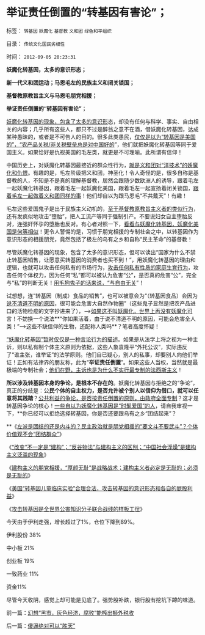 # 举证责任倒置的“转基因有害论”；

标签： `转基因` `妖魔化` `基督教` `义和团` `绿色和平组织` 

目录： `传统文化国民劣根性`

时间： `2012-09-05 20:23:31`

**妖魔化转基因，太多的意识形态；**

**新一代义和团运动；马恩毛左的民族主义和闭关锁国；**

**基督教原教旨主义与马恩毛朋党相援；**

**举证责任倒置的“转基因有害论”**；

[妖魔化转基因的现象，包含了太多的意识形](../../../2012/9/4/全世界公害团结起来的样板工徎.md)态，却没有任何与科学、事实、自由相关的内容；几乎所有这些人，都只不过是醉翁之意不在酒，借妖魔化转基因，达成某种愚昧的，或者是不可告人的目的。很多此类愚民，[仅仅是以为“转基因是美国的”，“农产品关税/非关税壁垒总是对中国好的](../../../2012/9/4/美国“转基因儿童临床实验”合理合法.md)”，他们就把妖魔化转基因等同于爱国主义。如果恰好是仇视美国的毛左类，就更是不可理喻。此所谓有信仰！

中国历史上，对妖魔化转基因最接近的群众性行为，[就是义和团对“洋技术”的妖魔化和仇恨](../../../2010/10/29/历史会重复成功的经验，直到淘汰所有弱者.md)。有趣的是，毛左阶级把义和团，神圣化！令人奇怪的是，很多自称是基督教的人，不知是不是真的理解基督教，居然会跟随少数欧洲人的诱导，跟着毛左一起妖魔化转基因，跟着毛左一起妖魔化美国，跟着毛左一起宣扬着闭关锁国，[跟着毛左一起做着义和团同样的事](../../../2010/10/29/“旧社会”未必真的腐败黑暗；.md)！他们却自以为跟马恩毛“不共戴天”！有趣！

毛左这些爱国鬼子是出于民族主义动机的，[至于基督教原教旨主义者的类似行为](../../../2011/9/28/皮科特大屠杀，基督教的普世帝国观是反人类的.md)，还有发疯似地攻击“墮胎”，把人工流产等同于强制引产。不要说妇女自主堕胎反对，连强奸怀孕的堕胎也反对。有心者对照一下，[看看与妖魔化转基因，妖魔化美国是何等相似](../../../2011/1/19/“妖魔化美国”有全球“统一战线”.md)！更令人警惕的是，习惯于朋党相援的专制社会之中，以转基因作为意识形态的相援朋党，竟然包括了极左的乌有之乡和自称“民主革命”的基督教！

尽管妖魔化转基因的现象，包含了太多的意识形态，但可以读出“国家为什么不禁止转基因销售，让愿意买转基因的消费者也买不到！”，用妖魔化转基因的理由和逻辑，也就可以攻击任何私有的市场行为，[攻击任何私有性质的家庭生育行为](../../../2012/8/27/生育自由是私有权力！天经地义！.md)，攻击任何个体权力，因为任何“私”都可以被认为危害“公”，是否真的危害“公”，完全与“私”的判断无关！[用毛狗鬼子的话来说，“与自由无关](../../../2010/6/20/任何信仰都有对个体价值观的“原罪”.md)”！

试想想，连“转基因（制成）食品的销售”，也可以被意会为“（转基因食品）会因为[说不清道不明的原因](../../../2010/1/5/存实除虚的奥卡姆剃刀法则.md)，很可能会危害大自然作物圈”（这些鬼子显然是把农产品进口的活物检疫的文字抄进来了），——>[如果这不叫妖魔化，世界上再没有妖魔化可](../../../2009/12/16/妖魔化他国异族有快感吗？.md)言！不妨换一个说法**“你如果活着，由于说不清道不明的原因，可能会危害全人类！”——>这些不缺信仰的生物，还配称人类吗**？笔者高度怀疑！

[“妖魔化转基因”暂时仅仅是一种言论行为的描述](../../../2011/10/22/原罪就是妖魔化，妖魔化就是扣帽子.md)。如果是从法学上将之视为一种主诉，则以私有制个体主义原则为依据，这些人象袁隆平“外托公议”，实际违反了“谁主张，谁举证”的法学原则。他们自已疑心，别人的私事，却要别人向他们举证！正如有法律界的朋友称，此为“**举证责任倒置**”。如果这些人当权，当然就是最极端的专制社会；[他们在野，主诉也是为什么不实行最专制的法西斯主义](../../../2012/4/25/“受害者举证”排除斯大林正义.md)！

**所以涉及转基因本身的争论，是根本不存在的**。妖魔化转基因与拒绝之的“争论”，真正的分歧是：公**民个体的自主权力，是否允许被个别人以信仰为借口，就可以任意将其践踏**？[公共利益的争论，是否按责任倒置的原则，由政府全面专制](../../../2012/9/2/公益诉讼恐怕就是法西斯主义.md)？这才是转基因争论的核心！[一些自以为妖魔化转基因是“时髦爱国”的人](../../../2012/5/8/妖魔化跨国公司的国企民族主义；.md)，请自我审视一下，**你已经可以拒绝选择转基因，你是否还要跟乌有之乡“团结起来”？

**《[左派是团结的还是内斗的？民主政治就是朋党相援的“要文斗不要武斗”？个体价值观不会“团结群众”](../../../2012/9/4/民主就是朋党相援的“要文斗不要武斗”吗？.md)》

《[“改变”不一定是“建构”；“反谷物法”与建构主义的区别；“中国社会浮燥”是建构主义泛滥的现象](../../../2012/9/4/建构主义者必然朋党相援“阶级斗争”.md)》

《[建构主义的朋党相援，“厚颜无耻”是战略战术；建构主义者必定是无耻的；必须是无耻的](../../../2012/9/4/建构主义者的“厚颜无耻”是战略战术.md)》

《[美国“转基因儿童临床实验”合理合法，攻击转基因的意识形态和各自的屁股利益](../../../2012/9/4/美国“转基因儿童临床实验”合理合法.md)》

《[攻击转基因是全世界公害知识分子联合战线的样板工徎](../../../2012/9/4/全世界公害团结起来的样板工徎.md)》

今天由于伊利走强，增长超过了1%，仓位下降到89%。

伊利股份 38%

中小板 21%

创业板 19%

一致药业 11%

资金11%

尽管今天收阴，感觉上却可能是见底了。强势股补跌，银行股有挖坑下蹲的味道。



前一篇：[幻想“黑市，灰色经济，腐败”能榨出额外税收](../../../2012/9/5/幻想“黑市，灰色经济，腐败”能榨出额外税收.md)

后一篇：[傻逼绝对可以“胜天”](../../../2012/9/6/傻逼绝对可以“胜天”.md)